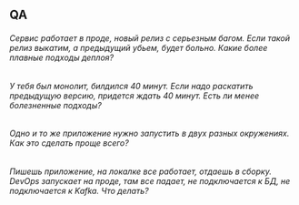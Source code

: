 ## QA
###### Сервис работает в проде, новый релиз с серьезным багом. Если такой релиз выкатим, а предыдущий убьем, будет больно. Какие более плавные подходы деплоя?
    
###### У тебя был монолит, билдился 40 минут. Если надо раскатить предыдущую версию, придется ждать 40 минут. Есть ли менее болезненные подходы?

###### Одно и то же приложение нужно запустить в двух разных окружениях. Как это сделать проще всего?

###### Пишешь приложение, на локалке все работает, отдаешь в сборку. DevOps запускает на проде, там все падает, не подключается к БД, не подключается к Kafka. Что делать?

